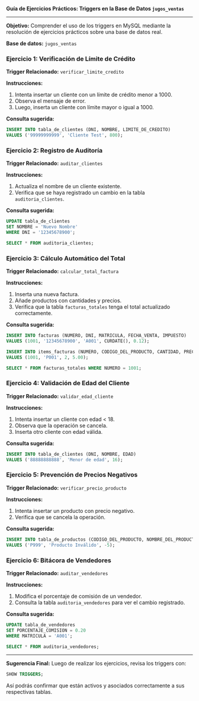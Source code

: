 **Guía de Ejercicios Prácticos: Triggers en la Base de Datos `jugos_ventas`**

---

**Objetivo:** Comprender el uso de los triggers en MySQL mediante la resolución de ejercicios prácticos sobre una base de datos real.

**Base de datos:** `jugos_ventas`

### Ejercicio 1: Verificación de Límite de Crédito

**Trigger Relacionado:** `verificar_limite_credito`

**Instrucciones:**
1. Intenta insertar un cliente con un límite de crédito menor a 1000.
2. Observa el mensaje de error.
3. Luego, inserta un cliente con límite mayor o igual a 1000.

**Consulta sugerida:**
```sql
INSERT INTO tabla_de_clientes (DNI, NOMBRE, LIMITE_DE_CREDITO)
VALUES ('99999999999', 'Cliente Test', 800);
```

### Ejercicio 2: Registro de Auditoría

**Trigger Relacionado:** `auditar_clientes`

**Instrucciones:**
1. Actualiza el nombre de un cliente existente.
2. Verifica que se haya registrado un cambio en la tabla `auditoria_clientes`.

**Consulta sugerida:**
```sql
UPDATE tabla_de_clientes
SET NOMBRE = 'Nuevo Nombre'
WHERE DNI = '12345678900';

SELECT * FROM auditoria_clientes;
```

### Ejercicio 3: Cálculo Automático del Total

**Trigger Relacionado:** `calcular_total_factura`

**Instrucciones:**
1. Inserta una nueva factura.
2. Añade productos con cantidades y precios.
3. Verifica que la tabla `facturas_totales` tenga el total actualizado correctamente.

**Consulta sugerida:**
```sql
INSERT INTO facturas (NUMERO, DNI, MATRICULA, FECHA_VENTA, IMPUESTO)
VALUES (1001, '12345678900', 'A001', CURDATE(), 0.12);

INSERT INTO items_facturas (NUMERO, CODIGO_DEL_PRODUCTO, CANTIDAD, PRECIO)
VALUES (1001, 'P001', 2, 5.00);

SELECT * FROM facturas_totales WHERE NUMERO = 1001;
```

### Ejercicio 4: Validación de Edad del Cliente

**Trigger Relacionado:** `validar_edad_cliente`

**Instrucciones:**
1. Intenta insertar un cliente con edad < 18.
2. Observa que la operación se cancela.
3. Inserta otro cliente con edad válida.

**Consulta sugerida:**
```sql
INSERT INTO tabla_de_clientes (DNI, NOMBRE, EDAD)
VALUES ('88888888888', 'Menor de edad', 16);
```

### Ejercicio 5: Prevención de Precios Negativos

**Trigger Relacionado:** `verificar_precio_producto`

**Instrucciones:**
1. Intenta insertar un producto con precio negativo.
2. Verifica que se cancela la operación.

**Consulta sugerida:**
```sql
INSERT INTO tabla_de_productos (CODIGO_DEL_PRODUCTO, NOMBRE_DEL_PRODUCTO, PRECIO_DE_LISTA)
VALUES ('P999', 'Producto Inválido', -5);
```

### Ejercicio 6: Bitácora de Vendedores

**Trigger Relacionado:** `auditar_vendedores`

**Instrucciones:**
1. Modifica el porcentaje de comisión de un vendedor.
2. Consulta la tabla `auditoria_vendedores` para ver el cambio registrado.

**Consulta sugerida:**
```sql
UPDATE tabla_de_vendedores
SET PORCENTAJE_COMISION = 0.20
WHERE MATRICULA = 'A001';

SELECT * FROM auditoria_vendedores;
```

---

**Sugerencia Final:** Luego de realizar los ejercicios, revisa los triggers con:
```sql
SHOW TRIGGERS;
```

Así podrás confirmar que están activos y asociados correctamente a sus respectivas tablas.


